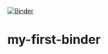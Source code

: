 [![Binder](https://mybinder.org/badge_logo.svg)](https://mybinder.org/v2/gh/AmirHasanzade/my-first-binder/HEAD)
# my-first-binder
